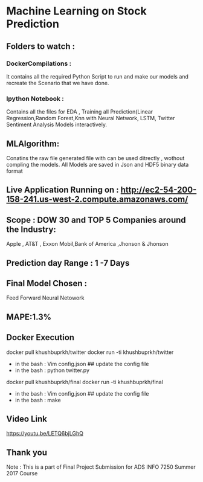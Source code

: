 # Machine Learning on Stock Prediction 

## Folders to watch : 
### DockerCompilations :
It contains all the required Python Script to run and make our models and recreate the Scenario that we have done. 

### Ipython Notebook :
Contains all the files for EDA , Training all Prediction(Linear Regression,Random Forest,Knn with Neural Network, LSTM, Twitter Sentiment Analysis Models interactively. 

## MLAlgorithm: 
Conatins the raw file generated file with can be used ditrectly , wothout compling the models. All Models are saved in Json and  HDF5 binary data format 


## Live Application Running on : http://ec2-54-200-158-241.us-west-2.compute.amazonaws.com/


## Scope : DOW 30 and TOP 5 Companies around the Industry: 
Apple , AT&T , Exxon Mobil,Bank of America ,Jhonson & Jhonson 

## Prediction day Range : 1 -7 Days 
## Final Model Chosen : 
Feed Forward Neural Netowork 
## MAPE:1.3% 


## Docker Execution
docker pull khushbuprkh/twitter
docker run -ti khushbuprkh/twitter
- in the bash : Vim config.json ## update the config file
- in the bash : python twitter.py

docker pull khushbuprkh/final
docker run -ti khushbuprkh/final
- in the bash : Vim config.json ## update the config file
- in the bash : make

## Video Link
https://youtu.be/LETQ6bjLGhQ

## Thank you 


Note : This is a part of Final Project Submission for ADS INFO 7250 Summer 2017 Course 
